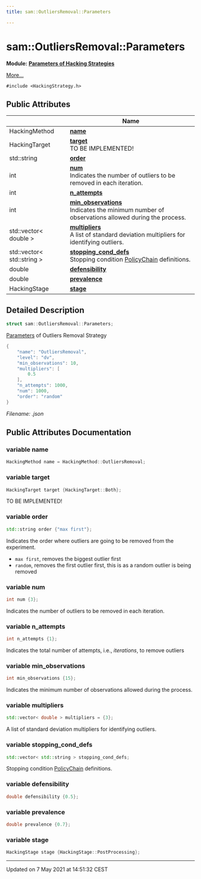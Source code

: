 ```yaml
---
title: sam::OutliersRemoval::Parameters

---
```


# sam::OutliersRemoval::Parameters

**Module:** **[Parameters of Hacking Strategies](/doxygen/Modules/group___hacking_strategies_parameters/)**



 [More...](#detailed-description)


`#include <HackingStrategy.h>`

## Public Attributes

|                | Name           |
| -------------- | -------------- |
| HackingMethod | **[name](/doxygen/Classes/structsam_1_1_outliers_removal_1_1_parameters/#variable-name)**  |
| HackingTarget | **[target](/doxygen/Classes/structsam_1_1_outliers_removal_1_1_parameters/#variable-target)** <br>TO BE IMPLEMENTED!  |
| std::string | **[order](/doxygen/Classes/structsam_1_1_outliers_removal_1_1_parameters/#variable-order)**  |
| int | **[num](/doxygen/Classes/structsam_1_1_outliers_removal_1_1_parameters/#variable-num)** <br>Indicates the number of outliers to be removed in each iteration.  |
| int | **[n_attempts](/doxygen/Classes/structsam_1_1_outliers_removal_1_1_parameters/#variable-n_attempts)**  |
| int | **[min_observations](/doxygen/Classes/structsam_1_1_outliers_removal_1_1_parameters/#variable-min_observations)** <br>Indicates the minimum number of observations allowed during the process.  |
| std::vector< double > | **[multipliers](/doxygen/Classes/structsam_1_1_outliers_removal_1_1_parameters/#variable-multipliers)** <br>A list of standard deviation multipliers for identifying outliers.  |
| std::vector< std::string > | **[stopping_cond_defs](/doxygen/Classes/structsam_1_1_outliers_removal_1_1_parameters/#variable-stopping_cond_defs)** <br>Stopping condition [PolicyChain]() definitions.  |
| double | **[defensibility](/doxygen/Classes/structsam_1_1_outliers_removal_1_1_parameters/#variable-defensibility)**  |
| double | **[prevalence](/doxygen/Classes/structsam_1_1_outliers_removal_1_1_parameters/#variable-prevalence)**  |
| HackingStage | **[stage](/doxygen/Classes/structsam_1_1_outliers_removal_1_1_parameters/#variable-stage)**  |

## Detailed Description

```cpp
struct sam::OutliersRemoval::Parameters;
```


[Parameters](/doxygen/Classes/structsam_1_1_outliers_removal_1_1_parameters/) of Outliers Removal Strategy



```cpp
{
    "name": "OutliersRemoval",
    "level": "dv",
    "min_observations": 10,
    "multipliers": [
        0.5
    ],
    "n_attempts": 1000,
    "num": 1000,
    "order": "random"
}
```

_Filename: .json_

## Public Attributes Documentation

### variable name

```cpp
HackingMethod name = HackingMethod::OutliersRemoval;
```


### variable target

```cpp
HackingTarget target {HackingTarget::Both};
```

TO BE IMPLEMENTED! 

### variable order

```cpp
std::string order {"max first"};
```


Indicates the order where outliers are going to be removed from the experiment. 

* `max first`, removes the biggest outlier first 
* `random`, removes the first outlier first, this is as a random outlier is being removed 


### variable num

```cpp
int num {3};
```

Indicates the number of outliers to be removed in each iteration. 

### variable n_attempts

```cpp
int n_attempts {1};
```


Indicates the total number of attempts, i.e., _iterations_, to remove outliers 


### variable min_observations

```cpp
int min_observations {15};
```

Indicates the minimum number of observations allowed during the process. 

### variable multipliers

```cpp
std::vector< double > multipliers = {3};
```

A list of standard deviation multipliers for identifying outliers. 

### variable stopping_cond_defs

```cpp
std::vector< std::string > stopping_cond_defs;
```

Stopping condition [PolicyChain]() definitions. 

### variable defensibility

```cpp
double defensibility {0.5};
```


### variable prevalence

```cpp
double prevalence {0.7};
```


### variable stage

```cpp
HackingStage stage {HackingStage::PostProcessing};
```


-------------------------------

Updated on  7 May 2021 at 14:51:32 CEST